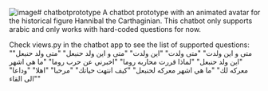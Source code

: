 ![image](https://github.com/user-attachments/assets/e0316f50-e931-4e77-940d-b971dd1f5816)# chatbotprototype
A chatbot prototype with an animated avatar for the historical figure Hannibal the Carthaginian.
This chatbot only supports arabic and only works with hard-coded questions for now.

Check views.py in the chatbot app to see the list of supported questions:
    "متى و اين ولدت" 
    "متى ولدت"
    "اين ولدت" 
    "متى و اين ولد حنبعل"
    "متى ولد حنبعل"
    "اين ولد حنبعل"
    "لماذا قررت محاربه روما"
    "اخبرني عن حرب روما"
    "ما هي اشهر معركه لك"
    "ما هي اشهر معركه لحنبعل"
    "كيف انتهت حياتك" 
    "مرحبا"
    "اهلا"
    "وداعا"
    "الى القاء"
